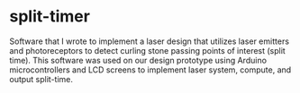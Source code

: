 # split-timer
Software that I wrote to implement a laser design that utilizes laser emitters and photoreceptors to detect curling stone passing points of interest (split time). 
This software was used on our design prototype using Arduino microcontrollers and LCD screens to implement laser system, compute, and output split-time.
